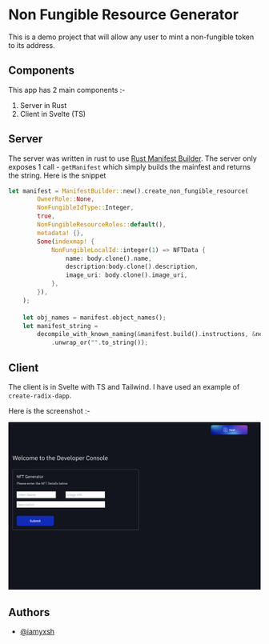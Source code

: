 # Non Fungible Resource Generator

This is a demo project that will allow any user to mint a non-fungible token to its
address.

## Components

This app has 2 main components :-

1. Server in Rust
2. Client in Svelte (TS)

## Server

The server was written in rust to use [Rust Manifest Builder](https://docs.radixdlt.com/docs/rust-manifest-builder). The server only exposes 1 call - `getManifest` which simply builds the mainfest and returns the string. Here is the snippet

```rust
let manifest = ManifestBuilder::new().create_non_fungible_resource(
        OwnerRole::None,
        NonFungibleIdType::Integer,
        true,
        NonFungibleResourceRoles::default(),
        metadata! {},
        Some(indexmap! {
            NonFungibleLocalId::integer(1) => NFTData {
                name: body.clone().name,
                description:body.clone().description,
                image_uri: body.clone().image_uri,
            },
        }),
    );

    let obj_names = manifest.object_names();
    let manifest_string =
        decompile_with_known_naming(&manifest.build().instructions, &network, obj_names)
            .unwrap_or("".to_string());
```

## Client

The client is in Svelte with TS and Tailwind. I have used an example of `create-radix-dapp`.

Here is the screenshot :-

![App Screenshot](./images/screenshot.png)

## Authors

- [@iamyxsh](https://www.github.com/iamyxsh)
